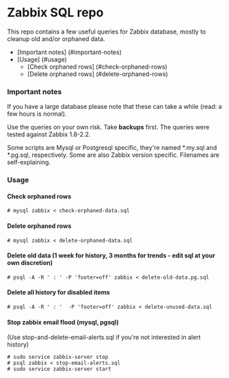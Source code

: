 # Zabbix SQL repo

This repo contains a few useful queries for Zabbix database, mostly to cleanup old and/or orphaned data.

- [Important notes] (#important-notes)
- [Usage] (#usage)
  * [Check orphaned rows] (#check-orphaned-rows)
  * [Delete orphaned rows] (#delete-orphaned-rows)
### Important notes

If you have a large database please note that these can take a while (read: a few hours is normal).

Use the queries on your own risk. Take **backups** first. The queries were tested against Zabbix 1.8-2.2. 

Some scripts are Mysql or Postgresql specific, they're named *.my.sql and *.pg.sql, respectively. Some are also Zabbix version specific. Filenames are self-explaining.

### Usage

#### Check orphaned rows

    # mysql zabbix < check-orphaned-data.sql

#### Delete orphaned rows

    # mysql zabbix < delete-orphaned-data.sql

#### Delete old data (1 week for history, 3 months for trends - edit sql at your own discretion)

    # psql -A -R ' : ' -P 'footer=off' zabbix < delete-old-data.pg.sql

#### Delete all history for disabled items

    # psql -A -R ' : '  -P 'footer=off' zabbix < delete-unused-data.sql

#### Stop zabbix email flood (mysql, pgsql)

(Use stop-and-delete-email-alerts.sql if you're not interested in alert history)

    # sudo service zabbix-server stop
    # psql zabbix < stop-email-alerts.sql
    # sudo service zabbix-server start
